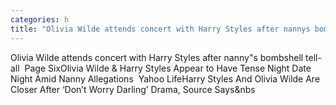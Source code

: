 ```yaml
---
categories: h
title: "Olivia Wilde attends concert with Harry Styles after nannys bombshell tellall  Page Six"
---
```

Olivia Wilde attends concert with Harry Styles after nanny"s bombshell tell-all&nbsp;&nbsp;Page SixOlivia Wilde & Harry Styles Appear to Have Tense Night Date Night Amid Nanny Allegations&nbsp;&nbsp;Yahoo LifeHarry Styles And Olivia Wilde Are Closer After ‘Don’t Worry Darling’ Drama, Source Says&nbs
